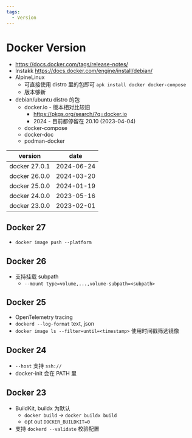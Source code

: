 ```yaml
---
tags:
  - Version
---
```


# Docker Version

- https://docs.docker.com/tags/release-notes/
- Instakk https://docs.docker.com/engine/install/debian/
- AlpineLinux
  - 可直接使用 distro 里的包即可 `apk install docker docker-compose`
  - 版本够新
- debian/ubuntu distro 的包
  - docker.io - 版本相对比较旧
    - https://pkgs.org/search/?q=docker.io
    - 2024 - 目前都停留在 20.10 (2023-04-04)
  - docker-compose
  - docker-doc
  - podman-docker

| version       | date       |
| ------------- | ---------- |
| docker 27.0.1 | 2024-06-24 |
| docker 26.0.0 | 2024-03-20 |
| docker 25.0.0 | 2024-01-19 |
| docker 24.0.0 | 2023-05-16 |
| docker 23.0.0 | 2023-02-01 |

## Docker 27
- `docker image push --platform`
## Docker 26

- 支持挂载 subpath
  - `--mount type=volume,...,volume-subpath=<subpath>`

## Docker 25

- OpenTelemetry tracing
- `dockerd --log-format` text, json
- `docker image ls --filter=until=<timestamp>` 使用时间戳筛选镜像

## Docker 24

- `--host` 支持 `ssh://`
- docker-init 会在 PATH 里

## Docker 23

- BuildKit, buildx 为默认
  - `docker build` -> `docker buildx build`
  - opt out `DOCKER_BUILDKIT=0`
- 支持 `dockerd --validate` 校验配置

